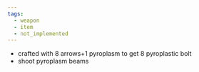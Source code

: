 ```yaml
---
tags:
  - weapon
  - item
  - not_implemented
---
```

- crafted with 8 arrows+1 pyroplasm to get 8 pyroplastic bolt
- shoot pyroplasm beams